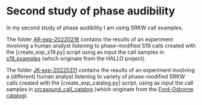 
# Second study of phase audibility

In my second study of phase audibility I am using SRKW call examples.

The folder [AR-exp-20220216](AR-exp-20220216) contains the results of an 
experiment involving a human analyst listening to phase-modified S19 calls created
with the [create_exp_s19.py] script using as input the call samples in 
[s19_examples](s19_examples) (which originate from the HALLO project).

The folder [JK-exp-20220311](JK-exp-20220311) contains the results of an experiment involving a (different) 
human analyst listening to variety of phase-modified SRKW calls created
with the [create_exp_catalog.py] script, using as input the call samples 
in [orcasound_call_catalog](orcasound_call_catalog) (which originate from 
the [Ford-Osborne catalog](https://www.orcasound.net/FordOsborneVocabulary/_SouthernVocabularyTable.html)).


